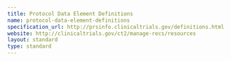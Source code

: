 ```yaml
---
title: Protocol Data Element Definitions
name: protocol-data-element-definitions
specification_url: http://prsinfo.clinicaltrials.gov/definitions.html
website: http://clinicaltrials.gov/ct2/manage-recs/resources
layout: standard
type: standard
---
```


